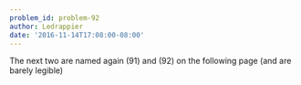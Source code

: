 ```yaml
---
problem_id: problem-92
author: Ledrappier
date: '2016-11-14T17:08:00-08:00'
---
```

The next two are named again (91) and (92) on the following page (and are
barely legible)

